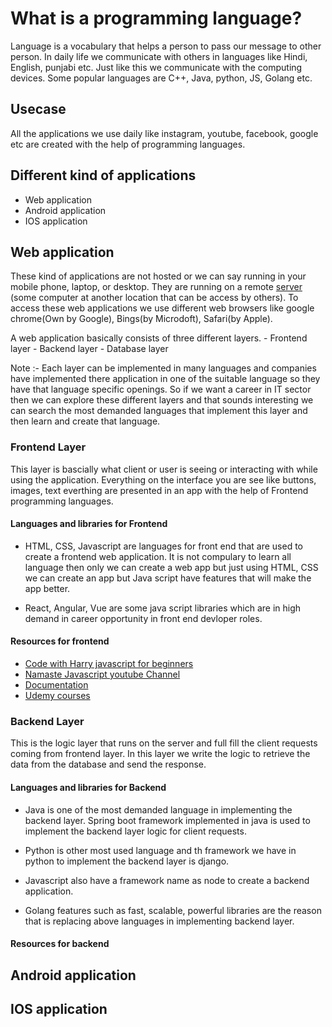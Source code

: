 # What is a programming language?

Language is a vocabulary that helps a person to pass our message to other person. In daily life we communicate with others in languages like Hindi, English, punjabi etc. Just like this we communicate with the computing devices. Some popular languages are C++, Java, python, JS, Golang etc.

## Usecase

All the applications we use daily like instagram, youtube, facebook, google etc are created with the help of programming languages.

## Different kind of applications

- Web application
- Android application
- IOS application

## Web application

These kind of applications are not hosted or we can say running in your mobile phone, laptop, or desktop. They are running on a remote [server](../Vocabulary/ComputerScienceVocabulary.md?plain=3) (some computer at another location that can be access by others). To access these web applications we use different web browsers like google chrome(Own by Google), Bings(by Microdoft), Safari(by Apple).

A web application basically consists of three different layers.
    - Frontend layer
    - Backend layer
    - Database layer

Note :- Each layer can be implemented in many languages and companies have implemented there application in one of the suitable language so they have that language specific openings. So if we want a career in IT sector then we can explore these different layers and that sounds interesting we can search the most demanded languages that implement this layer and then learn and create that language.

### Frontend Layer

This layer is bascially what client or user is seeing or interacting with while using the application. Everything on the interface you are see like buttons, images, text everthing are presented in an app with the help of Frontend programming languages.

#### Languages and libraries for Frontend

- HTML, CSS, Javascript are languages for front end that are used to create a frontend web application. It is not compulary to learn all language then only we can create a web app but just using HTML, CSS we can create an app but Java script have features that will make the app better.

- React, Angular, Vue are some java script libraries which are in high demand in career opportunity in front end devloper roles.

#### Resources for frontend

- [Code with Harry javascript for beginners](https://youtu.be/hKB-YGF14SY)
- [Namaste Javascript youtube Channel](https://www.youtube.com/playlist?list=PLlasXeu85E9cQ32gLCvAvr9vNaUccPVNP)
- [Documentation](https://legacy.reactjs.org/docs/getting-started.html)
- [Udemy courses](https://www.udemy.com/courses/search/?src=ukw&q=web+devlopment)

### Backend Layer

This is the logic layer that runs on the server and full fill the client requests coming from frontend layer. In this layer we write the logic to retrieve the data from the database and send the response.

#### Languages and libraries for Backend

- Java is one of the most demanded language in implementing the backend layer. Spring boot framework implemented in java is used to implement the backend layer logic for client requests.

- Python is other most used language and th framework we have in python to implement the backend layer is django.

- Javascript also have a framework name as node to create a backend application.

- Golang features such as fast, scalable, powerful libraries are the reason that is replacing above languages in implementing backend layer.

#### Resources for backend

## Android application

## IOS application
